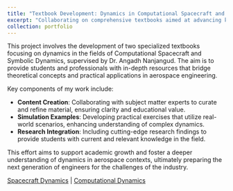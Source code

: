 ```yaml
---
title: "Textbook Development: Dynamics in Computational Spacecraft and Symbolic Dynamics"
excerpt: "Collaborating on comprehensive textbooks aimed at advancing knowledge in dynamics for aerospace applications.<br/><img src='/images/Dynamics_Textbook.png' width='300'>"
collection: portfolio
---
```


This project involves the development of two specialized textbooks focusing on dynamics in the fields of Computational Spacecraft and Symbolic Dynamics, supervised by Dr. Angadh Nanjangud. The aim is to provide students and professionals with in-depth resources that bridge theoretical concepts and practical applications in aerospace engineering.

Key components of my work include:

- **Content Creation**: Collaborating with subject matter experts to curate and refine material, ensuring clarity and educational value.
- **Simulation Examples**: Developing practical exercises that utilize real-world scenarios, enhancing understanding of complex dynamics.
- **Research Integration**: Including cutting-edge research findings to provide students with current and relevant knowledge in the field.

This effort aims to support academic growth and foster a deeper understanding of dynamics in aerospace contexts, ultimately preparing the next generation of engineers for the challenges of the industry.

[Spacecraft Dynamics](https://www.angadhn.com/SpacecraftDynamics/introduction.html) | [Computational Dynamics](https://www.angadhn.com/ComputationalDynamics/kinematics/introduction.html)
